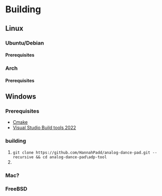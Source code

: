 # Building



## Linux

### Ubuntu/Debian
#### Prerequisites


### Arch
#### Prerequisites


## Windows
### Prerequisites
- [Cmake](https://cmake.org/download/)
- [Visual Studio Build tools 2022](https://aka.ms/vs/17/release/vs_BuildTools.exe)

### building
1. ```git clone https://github.com/HannahPadd/analog-dance-pad.git --recursive && cd analog-dance-pad\adp-tool```
2. 

### Mac?

### FreeBSD
